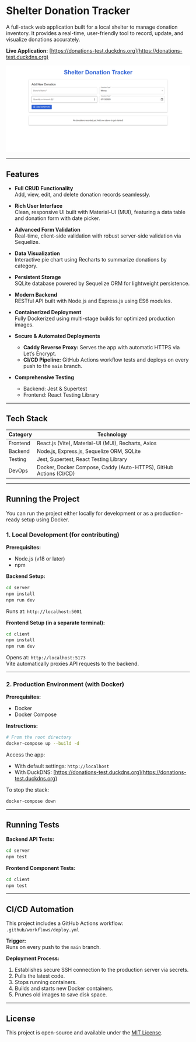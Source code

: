 # Shelter Donation Tracker

A full-stack web application built for a local shelter to manage donation inventory. It provides a real-time, user-friendly tool to record, update, and visualize donations accurately.

**Live Application:** [https://donations-test.duckdns.org](https://donations-test.duckdns.org)

![Screenshot of the Shelter Donation Tracker](image.png)

---

## Features

- **Full CRUD Functionality**  
  Add, view, edit, and delete donation records seamlessly.

- **Rich User Interface**  
  Clean, responsive UI built with Material-UI (MUI), featuring a data table and donation form with date picker.

- **Advanced Form Validation**  
  Real-time, client-side validation with robust server-side validation via Sequelize.

- **Data Visualization**  
  Interactive pie chart using Recharts to summarize donations by category.

- **Persistent Storage**  
  SQLite database powered by Sequelize ORM for lightweight persistence.

- **Modern Backend**  
  RESTful API built with Node.js and Express.js using ES6 modules.

- **Containerized Deployment**  
  Fully Dockerized using multi-stage builds for optimized production images.

- **Secure & Automated Deployments**  
  - **Caddy Reverse Proxy:** Serves the app with automatic HTTPS via Let’s Encrypt.  
  - **CI/CD Pipeline:** GitHub Actions workflow tests and deploys on every push to the `main` branch.

- **Comprehensive Testing**  
  - Backend: Jest & Supertest  
  - Frontend: React Testing Library

---

## Tech Stack

| Category   | Technology                                                                 |
|------------|----------------------------------------------------------------------------|
| Frontend   | React.js (Vite), Material-UI (MUI), Recharts, Axios                       |
| Backend    | Node.js, Express.js, Sequelize ORM, SQLite                                 |
| Testing    | Jest, Supertest, React Testing Library                                     |
| DevOps     | Docker, Docker Compose, Caddy (Auto-HTTPS), GitHub Actions (CI/CD)        |

---

## Running the Project

You can run the project either locally for development or as a production-ready setup using Docker.

### 1. Local Development (for contributing)

**Prerequisites:**

- Node.js (v18 or later)
- npm

**Backend Setup:**

```bash
cd server
npm install
npm run dev
```

Runs at: `http://localhost:5001`

**Frontend Setup (in a separate terminal):**

```bash
cd client
npm install
npm run dev
```

Opens at: `http://localhost:5173`  
Vite automatically proxies API requests to the backend.

---

### 2. Production Environment (with Docker)

**Prerequisites:**

- Docker
- Docker Compose

**Instructions:**

```bash
# From the root directory
docker-compose up --build -d
```

Access the app:

- With default settings: `http://localhost`
- With DuckDNS: [https://donations-test.duckdns.org](https://donations-test.duckdns.org)

To stop the stack:

```bash
docker-compose down
```

---

## Running Tests

**Backend API Tests:**

```bash
cd server
npm test
```

**Frontend Component Tests:**

```bash
cd client
npm test
```

---

## CI/CD Automation

This project includes a GitHub Actions workflow:  
`.github/workflows/deploy.yml`

**Trigger:**  
Runs on every push to the `main` branch.

**Deployment Process:**

1. Establishes secure SSH connection to the production server via secrets.
2. Pulls the latest code.
3. Stops running containers.
4. Builds and starts new Docker containers.
5. Prunes old images to save disk space.

---

## License

This project is open-source and available under the [MIT License](LICENSE).
